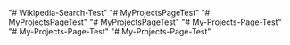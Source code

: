 "# Wikipedia-Search-Test" 
"# MyProjectsPageTest" 
"# MyProjectsPageTest" 
"# MyProjectsPageTest" 
"# My-Projects-Page-Test" 
"# My-Projects-Page-Test" 
"# My-Projects-Page-Test" 
